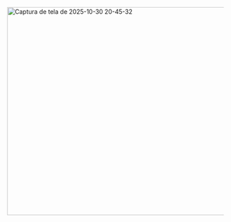 <img width="754" height="483" alt="Captura de tela de 2025-10-30 20-45-32" src="https://github.com/user-attachments/assets/17160a68-088e-4e3d-99e8-e67d4cb3765e" />
